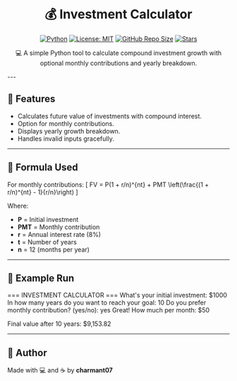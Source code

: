 <div align="center">

# 💰 Investment Calculator

[![Python](https://img.shields.io/badge/Python-3.x-blue?logo=python)](https://www.python.org/)
[![License: MIT](https://img.shields.io/badge/License-MIT-yellow.svg)](https://opensource.org/licenses/MIT)
[![GitHub Repo Size](https://img.shields.io/github/repo-size/charmant07/investment-calculator?color=green)](https://github.com/charmant07/investment-calculator)
[![Stars](https://img.shields.io/github/stars/charmant07/investment-calculator?style=social)](https://github.com/charmant07/investment-calculator/stargazers)

💻 A simple Python tool to calculate compound investment growth with optional monthly contributions and yearly breakdown.

</div>
---

## 🚀 Features
- Calculates future value of investments with compound interest.
- Option for monthly contributions.
- Displays yearly growth breakdown.
- Handles invalid inputs gracefully.

---

## 🧮 Formula Used
For monthly contributions:
\[
FV = P(1 + r/n)^{nt} + PMT \left(\frac{(1 + r/n)^{nt} - 1}{r/n}\right)
\]

Where:  
- **P** = Initial investment  
- **PMT** = Monthly contribution  
- **r** = Annual interest rate (8%)  
- **t** = Number of years  
- **n** = 12 (months per year)

---

## 📸 Example Run

=== INVESTMENT CALCULATOR === What's your initial investment: $1000 In how many years do you want to reach your goal: 10 Do you prefer monthly contribution? (yes/no): yes Great! How much per month: $50

Final value after 10 years: $9,153.82

---

## 🧠 Author
Made with 💻 and ☕ by **charmant07**
